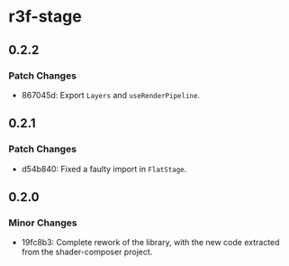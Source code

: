 # r3f-stage

## 0.2.2

### Patch Changes

- 867045d: Export `Layers` and `useRenderPipeline`.

## 0.2.1

### Patch Changes

- d54b840: Fixed a faulty import in `FlatStage`.

## 0.2.0

### Minor Changes

- 19fc8b3: Complete rework of the library, with the new code extracted from the shader-composer project.
